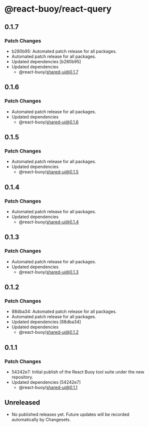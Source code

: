 # @react-buoy/react-query

## 0.1.7

### Patch Changes

- b280b95: Automated patch release for all packages.
- Automated patch release for all packages.
- Updated dependencies [b280b95]
- Updated dependencies
  - @react-buoy/shared-ui@0.1.7

## 0.1.6

### Patch Changes

- Automated patch release for all packages.
- Updated dependencies
  - @react-buoy/shared-ui@0.1.6

## 0.1.5

### Patch Changes

- Automated patch release for all packages.
- Updated dependencies
  - @react-buoy/shared-ui@0.1.5

## 0.1.4

### Patch Changes

- Automated patch release for all packages.
- Updated dependencies
  - @react-buoy/shared-ui@0.1.4

## 0.1.3

### Patch Changes

- Automated patch release for all packages.
- Updated dependencies
  - @react-buoy/shared-ui@0.1.3

## 0.1.2

### Patch Changes

- 88dba34: Automated patch release for all packages.
- Automated patch release for all packages.
- Updated dependencies [88dba34]
- Updated dependencies
  - @react-buoy/shared-ui@0.1.2

## 0.1.1

### Patch Changes

- 54242e7: Initial publish of the React Buoy tool suite under the new repository.
- Updated dependencies [54242e7]
  - @react-buoy/shared-ui@0.1.1

## Unreleased

- No published releases yet. Future updates will be recorded automatically by Changesets.
